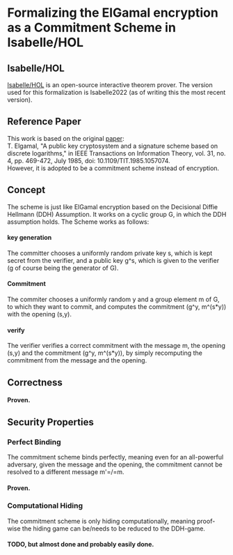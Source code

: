 # Formalizing the ElGamal encryption as a Commitment Scheme in Isabelle/HOL

## Isabelle/HOL
[Isabelle/HOL](https://isabelle.in.tum.de/) is an open-source interactive theorem prover. The version used for this formalization is Isabelle2022 (as of writing this the most recent version).

## Reference Paper
This work is based on the original [paper](https://ieeexplore.ieee.org/document/1057074):  
T. Elgamal, "A public key cryptosystem and a signature scheme based on discrete logarithms," in IEEE Transactions on Information Theory, vol. 31, no. 4, pp. 469-472, July 1985, doi: 10.1109/TIT.1985.1057074.  
However, it is adopted to be a commitment scheme instead of encryption. 

## Concept
The scheme is just like ElGamal encryption based on the Decisional Diffie Hellmann (DDH) Assumption. 
It works on a cyclic group G, in which the DDH assumption holds.
The Scheme works as follows: 
#### key generation
The committer chooses a uniformly random private key s, which is kept secret from the verifier, and a public key g^s, which is given to the verifier (g of course being the generator of G).
#### Commitment 
The commiter chooses a uniformly random y and a group element m of G, to which they want to commit, and computes the commitment (g^y, m^(s*y)) with the opening (s,y).
#### verify 
The verifier verifies a correct commitment with the message m, the opening (s,y) and the commitment (g^y, m^(s*y)), by simply recomputing the commitment from the message and the opening.

## Correctness
#### Proven.

## Security Properties
### Perfect Binding 
The commitment scheme binds perfectly, meaning even for an all-powerful adversary, given the message and the opening, the commitment cannot be resolved to a different message m'=/=m.
#### Proven.
### Computational Hiding 
The commitment scheme is only hiding computationally, meaning proof-wise the hiding game can be/needs to be reduced to the DDH-game.

#### TODO, but almost done and probably easily done.

